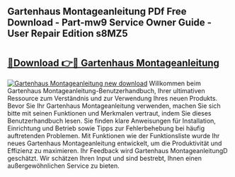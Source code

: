## Gartenhaus Montageanleitung PDf Free Download - Part-mw9 Service Owner Guide - User Repair Edition s8MZ5

# <h2><a href="http://df8j1dv.blite.top/?on=Gartenhaus+Montageanleitung">🔗Download 👉🔴 Gartenhaus Montageanleitung</a></h2>

[![Gartenhaus Montageanleitung new download](https://i.imgur.com/lujVjoI.png)](http://df8j1dv.blite.top/?on=Gartenhaus+Montageanleitung)
Willkommen beim Gartenhaus Montageanleitung-Benutzerhandbuch, Ihrer ultimativen Ressource zum Verständnis und zur Verwendung Ihres neuen Produkts. Bevor Sie Ihr Gartenhaus Montageanleitung verwenden, machen Sie sich bitte mit seinen Funktionen und Merkmalen vertraut, indem Sie dieses Benutzerhandbuch lesen. Sie finden klare Anweisungen für Installation, Einrichtung und Betrieb sowie Tipps zur Fehlerbehebung bei häufig auftretenden Problemen. Mit Funktionen wie der Funktionsliste wurde Ihr neues Gartenhaus Montageanleitung entwickelt, um die Produktivität und Effizienz zu maximieren. Ihr Feedback wird Gartenhaus MontageanleitungD geschätzt. Wir schätzen Ihren Input und sind bestrebt, Ihnen einen außergewöhnlichen Service zu bieten.
